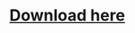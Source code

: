 # <a href="https://github.com/condonato/PurpleClient/raw/main/clientlauncher/launcher-fancy-4.5-SNAPSHOT.jar">Download here</a>
